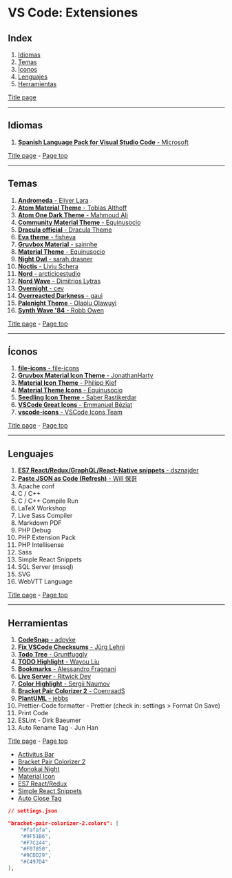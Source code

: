 # VS Code: Extensiones
<a id="header"></a>

## Index

1. [Idiomas](#section-1)
1. [Temas](#section-2)
1. [Íconos](#section-3)
1. [Lenguajes](#section-4)
1. [Herramientas](#section-5)

[Title page][Index]

---
<a id="section-1"></a>

## Idiomas

1. [**Spanish Language Pack for Visual Studio Code** - Microsoft](https://marketplace.visualstudio.com/items?itemName=MS-CEINTL.vscode-language-pack-es)

[Title page][Index] - [Page top][Header]

---
<a id="section-2"></a>

## Temas

1. [**Andromeda** - Eliver Lara](https://marketplace.visualstudio.com/items?itemName=EliverLara.andromeda)
1. [**Atom Material Theme** - Tobias Althoff](https://marketplace.visualstudio.com/items?itemName=tobiasalthoff.atom-material-theme)
1. [**Atom One Dark Theme** - Mahmoud Ali](https://marketplace.visualstudio.com/items?itemName=akamud.vscode-theme-onedark)
1. [**Community Material Theme** - Equinusocio](https://marketplace.visualstudio.com/items?itemName=Equinusocio.vsc-community-material-theme)
1. [**Dracula official** - Dracula Theme](https://marketplace.visualstudio.com/items?itemName=dracula-theme.theme-dracula)
1. [**Eva theme** - fisheva](https://marketplace.visualstudio.com/items?itemName=fisheva.eva-theme)
1. [**Gruvbox Material** - sainnhe](https://marketplace.visualstudio.com/items?itemName=sainnhe.gruvbox-material)
1. [**Material Theme** - Equinusocio](https://marketplace.visualstudio.com/items?itemName=Equinusocio.vsc-material-theme)
1. [**Night Owl** - sarah.drasner](https://marketplace.visualstudio.com/items?itemName=sdras.night-owl)
1. [**Noctis** - Liviu Schera](https://marketplace.visualstudio.com/items?itemName=liviuschera.noctis)
1. [**Nord** - arcticicestudio](https://marketplace.visualstudio.com/items?itemName=arcticicestudio.nord-visual-studio-code)
1. [**Nord Wave** - Dimitrios Lytras](https://marketplace.visualstudio.com/items?itemName=dnlytras.nord-wave)
1. [**Overnight** - cev](https://marketplace.visualstudio.com/items?itemName=cev.overnight)
1. [**Overreacted Darkness** - gaui](https://marketplace.visualstudio.com/items?itemName=gaui.overreacted-darkness)
1. [**Palenight Theme** - Olaolu Olawuyi](https://marketplace.visualstudio.com/items?itemName=whizkydee.material-palenight-theme)
1. [**Synth Wave '84** - Robb Owen](https://marketplace.visualstudio.com/items?itemName=RobbOwen.synthwave-vscode)

[Title page][Index] - [Page top][Header]

---
<a id="section-3"></a>

## Íconos

1. [**file-icons** - file-icons](https://marketplace.visualstudio.com/items?itemName=file-icons.file-icons)
1. [**Gruvbox Material Icon Theme** - JonathanHarty](https://marketplace.visualstudio.com/items?itemName=JonathanHarty.gruvbox-material-icon-theme)
1. [**Material Icon Theme** - Philipp Kief](https://marketplace.visualstudio.com/items?itemName=PKief.material-icon-theme)
1. [**Material Theme Icons** - Equinusocio](https://marketplace.visualstudio.com/items?itemName=Equinusocio.vsc-material-theme-icons)
1. [**Seedling Icon Theme** - Saber Rastikerdar](https://marketplace.visualstudio.com/items?itemName=rastikerdar.vscode-seedling-icon-theme)
1. [**VSCode Great Icons** - Emmanuel Béziat](https://marketplace.visualstudio.com/items?itemName=emmanuelbeziat.vscode-great-icons)
1. [**vscode-icons** - VSCode Icons Team](https://marketplace.visualstudio.com/items?itemName=vscode-icons-team.vscode-icons)

[Title page][Index] - [Page top][Header]

---
<a id="section-4"></a>

## Lenguajes

1. [**ES7 React/Redux/GraphQL/React-Native snippets** - dsznajder](https://marketplace.visualstudio.com/items?itemName=dsznajder.es7-react-js-snippets)
1. [**Paste JSON as Code (Refresh)** - Will 保哥](https://marketplace.visualstudio.com/items?itemName=doggy8088.quicktype-refresh)
1. Apache conf
1. C / C++
1. C / C++ Compile Run
1. LaTeX Workshop
1. Live Sass Compiler
1. Markdown PDF
1. PHP Debug
1. PHP Extension Pack
1. PHP Intellisense
1. Sass
1. Simple React Snippets
1. SQL Server (mssql)
1. SVG
1. WebVTT Language

[Title page][Index] - [Page top][Header]

---
<a id="section-5"></a>

## Herramientas

1. [**CodeSnap** - adpyke](https://marketplace.visualstudio.com/items?itemName=adpyke.codesnap)
1. [**Fix VSCode Checksums** - Jürg Lehni](https://marketplace.visualstudio.com/items?itemName=lehni.vscode-fix-checksums)
1. [**Todo Tree** - Gruntfuggly](https://marketplace.visualstudio.com/items?itemName=Gruntfuggly.todo-tree)
1. [**TODO Highlight** - Wayou Liu](https://marketplace.visualstudio.com/items?itemName=wayou.vscode-todo-highlight)
1. [**Bookmarks** - Alessandro Fragnani](https://marketplace.visualstudio.com/items?itemName=alefragnani.Bookmarks)
1. [**Live Server** - Ritwick Dey](https://marketplace.visualstudio.com/items?itemName=ritwickdey.LiveServer)
1. [**Color Highlight** - Sergii Naumov](https://marketplace.visualstudio.com/items?itemName=naumovs.color-highlight)
1. [**Bracket Pair Colorizer 2** - CoenraadS](https://marketplace.visualstudio.com/items?itemName=CoenraadS.bracket-pair-colorizer-2)
1. [**PlantUML** - jebbs](https://marketplace.visualstudio.com/items?itemName=jebbs.plantuml)
1. Prettier-Code formatter - Prettier (check in: settings > Format On Save)
1. Print Code
1. ESLint - Dirk Baeumer
1. Auto Rename Tag - Jun Han

[Title page][Index] - [Page top][Header]

[Index]: index.md
[Header]: #header

- [Activitus Bar](https://marketplace.visualstudio.com/items?itemName=Gruntfuggly.activitusbar)
- [Bracket Pair Colorizer 2](https://marketplace.visualstudio.com/items?itemName=CoenraadS.bracket-pair-colorizer-2)
- [Monokai Night](https://marketplace.visualstudio.com/items?itemName=fabiospampinato.vscode-monokai-night)
- [Material Icon](https://marketplace.visualstudio.com/items?itemName=PKief.material-icon-theme)
- [ES7 React/Redux](https://marketplace.visualstudio.com/items?itemName=dsznajder.es7-react-js-snippets)
- [Simple React Snippets](https://marketplace.visualstudio.com/items?itemName=burkeholland.simple-react-snippets)
- [Auto Close Tag](https://marketplace.visualstudio.com/items?itemName=formulahendry.auto-close-tag)

```json
// settings.json

"bracket-pair-colorizer-2.colors": [
    "#fafafa",
    "#9F51B6",
    "#F7C244",
    "#F07850",
    "#9CDD29",
    "#C497D4"
],
```